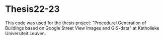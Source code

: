 # Thesis22-23
This code was used for the thesis project: "Procedural Generation of Buildings based on Google Street View Images and GIS-data" at Katholieke Universiteit Leuven.
